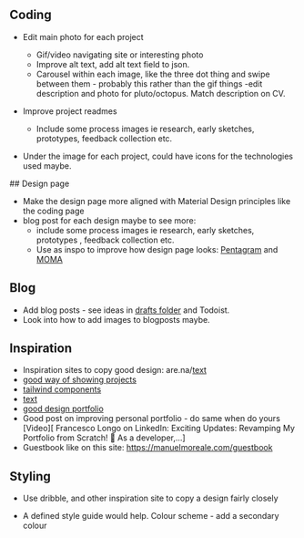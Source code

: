 ## Coding

- Edit main photo for each project

  - Gif/video navigating site or interesting photo
  - Improve alt text, add alt text field to json.
  - Carousel within each image, like the three dot thing and swipe between them - probably this rather than the gif things
    -edit description and photo for pluto/octopus. Match description on CV.

- Improve project readmes

  - Include some process images ie research, early sketches, prototypes, feedback collection etc.

- Under the image for each project, could have icons for the technologies used maybe.

## Design page

- Make the design page more aligned with Material Design principles like the coding page
- blog post for each design maybe to see more:
  - include some process images ie research, early sketches, prototypes , feedback collection etc.
  - Use as inspo to improve how design page looks: [Pentagram](https://www.pentagram.com/) and [MOMA](https://www.moma.org/calendar/exhibitions/5657s)

## Blog

- Add blog posts - see ideas in [drafts folder](_drafts) and Todoist.
- Look into how to add images to blogposts maybe.

## Inspiration

- Inspiration sites to copy good design: are.na/[text](https://www.are.na/jack-kershaw/portfolio-khzymlhkihk)
- [good way of showing projects](https://ohamidux.com/work)
- [tailwind components ](https://floatui.com/)
- [text](https://graphicdesignjunction.com/2024/06/how-to-modernize-your-website/?utm_source=vero&utm_medium=email&utm_content=control&utm_campaign=20240605%20Insider%20%28Sponsored%20by%20DMI%29&utm_term=Newsletter#N6)
- [good design portfolio](https://phantom.land/work/superdry)
- Good post on improving personal portfolio - do same when do yours [Video][ Francesco Longo on LinkedIn: Exciting Updates: Revamping My Portfolio from Scratch! 🚀 As a developer,…]
- Guestbook like on this site: https://manuelmoreale.com/guestbook

## Styling

- Use dribble, and other inspiration site to copy a design fairly closely

- A defined style guide would help. Colour scheme - add a secondary colour
